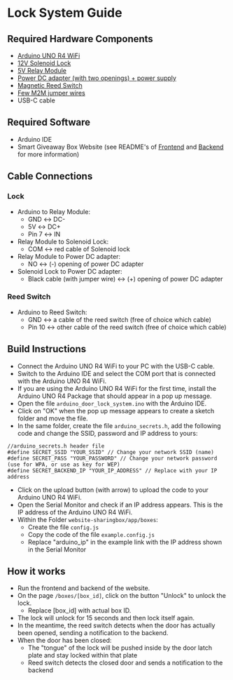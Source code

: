 # Lock System Guide

## Required Hardware Components

- [Arduino UNO R4 WiFi](https://store.arduino.cc/en-de/products/uno-r4-wifi?srsltid=AfmBOoqZy9vWOc336l9hy3wKwAP1G7Cas_s0JrED0YkK1Hp4vdSOu-Wk)
- [12V Solenoid Lock](https://www.roboter-bausatz.de/p/elektronisches-tuerschloss-12v-fuer-schubladen-tueren-etc.-arduino-rfid)
- [5V Relay Module](https://www.amazon.de/Hailege-Einkanal-Relaismodul-Relaisschalter-OPTO-Isolierung/dp/B07XY2C5M5/ref=sr_1_5?dib=eyJ2IjoiMSJ9.dy-syAgx2fPw2QzkMKF7yACWeGDe1Iobrkk1Y-VKdTtuebvlC1RAYiMxwjT--TcRX3xgt31zi8DDGYVIg316ko8xDDYpGZzC7xrT9QaU_3VcmJ-fmpJKa7OM8c8_NySjWXqG7A8zqIekieDaHEwWwcOKQUINQ_L66rZybtaBqHre3soc9el8MWiLIKY8GGJKNRkNlzOKH2pjcemxVh-S57yfdUWQyA76tTIVKrAZQjeHsfGDFzzMXs2xUE4GaU6molXYuogIPVh2k4_-XrdU0_qNCaO17LSPMvQ5Beb6uYY.vZu67Ieo0S7kokEs9goJdYJejzO9Uzumeb_jMHM_EuE&dib_tag=se&keywords=relay+5v&qid=1733839246&sr=8-5)
- [Power DC adapter (with two openings) + power supply](https://www.amazon.de/aifulo-Steckernetzteil-Abnehmbaren-Elektronik-LED-Streifen-Schwarz/dp/B09MT8Y5VJ/ref=sr_1_6?__mk_de_DE=%C3%85M%C3%85%C5%BD%C3%95%C3%91&crid=6UZV4491MUPQ&dib=eyJ2IjoiMSJ9.9crXU0Lb-IkJ_seNnY14jcjkOjJcOtF5K1NxtAJJXXcpsuIs37DVVFOfkzTq6Khafae2tQC9DP_MPHTgWhbfhkkdmeU4oR5faXH4C2H3-oIcRkzxKuz6BvcVuSgcd3qFatogld2qiumSi4vleucJD0zXaKl8Q0AyOZXd3yCuvdXU-wUhiDJBmulq_V_BqpqASAY0sDE9Rz9YYarDOtX16KhwzPOfKFqUCj3MQqni714.bVvhhayCQjLt2hl4Fg5V_y2zK5nd27VnQCDWVPDKyro&dib_tag=se&keywords=universal+netzteil&qid=1734025226&sprefix=universal+netzteil%2Caps%2C123&sr=8-6)
- [Magnetic Reed Switch](https://www.amazon.de/QWORK-Verdrahtete-Sicherheit-Reedschalter-Magnetschalter/dp/B093LBSDH1/ref=sr_1_10?__mk_de_DE=%C3%85M%C3%85%C5%BD%C3%95%C3%91&crid=RLQMDVL7UBW0&dib=eyJ2IjoiMSJ9.jixcAqAR2J2YefmsXslYMLPh4gW0nOUJR_VuVG2HOeHt6FiFwuh43VpRcP-zZrk9QDbleyxrf57g88QUBRj7TbRyd0FWQQgjE6CrrG7FIx_WLYy2h5Z7iyQq4OYClJvPsUUF0ywuBEOPNe2MyjqIerKjVgvBwSiUOTvQevafEsz-EPa4MnoNo0vBasDYWCALHKh6K-atzuLSIiYG3GMt7yBUfmmwKEZ8tZM4seUP5yfhcy-ZBYI7tgE-pr3wRbu7B1PWOU1Og5XsIC2bDcwkRcDGVfOR5RGQgWddAAFKCT8.tCyILLZyH29GsM4tA-B8nizh3XjwovGpq9XuUM1U2eE&dib_tag=se&keywords=reed+switch&nsdOptOutParam=true&qid=1734025525&sprefix=reed+switch%2Caps%2C132&sr=8-10)
- [Few M2M jumper wires](https://www.az-delivery.de/en/products/40-stk-jumper-wire-male-to-male-20-zentimeter?variant=37099703954&utm_source=google&utm_medium=cpc&utm_campaign=16964979024&utm_content=166733588295&utm_term=&gad_source=1&gclid=EAIaIQobChMIg7-3l8WUiwMVMJODBx3ZlwPXEAQYBCABEgKB3_D_BwE)
- USB-C cable

## Required Software

- Arduino IDE
- Smart Giveaway Box Website (see README's of [Frontend](https://github.com/CathSara/SDIL-Project/tree/main/website-sharingbox) and [Backend](https://github.com/CathSara/SDIL-Project/tree/main/backend) for more information)

## Cable Connections

### Lock

- Arduino to Relay Module:
	- GND ↔ DC-
	- 5V ↔ DC+
	- Pin 7 ↔ IN
- Relay Module to Solenoid Lock:
  - COM ↔ red cable of Solenoid lock
- Relay Module to Power DC adapter:
  - NO ↔ (-) opening of power DC adapter
- Solenoid Lock to Power DC adapter:
  - Black cable (with jumper wire) ↔ (+) opening of power DC adapter

### Reed Switch

- Arduino to Reed Switch:
	- GND ↔ a cable of the reed switch (free of choice which cable)
	- Pin 10 ↔ other cable of the reed switch (free of choice which cable)

## Build Instructions

- Connect the Arduino UNO R4 WiFi to your PC with the USB-C cable.
- Switch to the Arduino IDE and select the COM port that is connected with the Arduino UNO R4 WiFi.
- If you are using the Arduino UNO R4 WiFi for the first time, install the Arduino UNO R4 Package that should appear in a pop up message.
- Open the file `arduino_door_lock_system.ino` with the Arduino IDE.
- Click on "OK" when the pop up message appears to create a sketch folder and move the file.
- In the same folder, create the file `arduino_secrets.h`, add the following code and change the SSID, password and IP address to yours:
```
//arduino_secrets.h header file
#define SECRET_SSID "YOUR_SSID" // Change your network SSID (name)
#define SECRET_PASS "YOUR_PASSWORD" // Change your network password (use for WPA, or use as key for WEP)
#define SECRET_BACKEND_IP "YOUR_IP_ADDRESS" // Replace with your IP address
```
- Click on the upload button (with arrow) to upload the code to your Arduino UNO R4 WiFi.
- Open the Serial Monitor and check if an IP address appears. This is the IP address of the Arduino UNO R4 WiFi.
- Within the Folder `website-sharingbox/app/boxes`:
	- Create the file `config.js`
	- Copy the code of the file `example.config.js`
	- Replace "arduino_ip" in the example link with the IP address shown in the Serial Monitor

## How it works

- Run the frontend and backend of the website.
- On the page `/boxes/[box_id]`, click on the button "Unlock" to unlock the lock.
	- Replace [box_id] with actual box ID.
- The lock will unlock for 15 seconds and then lock itself again.
- In the meantime, the reed switch detects when the door has actually been opened, sending a notification to the backend.
- When the door has been closed:
	- The "tongue" of the lock will be pushed inside by the door latch plate and stay locked within that plate
	- Reed switch detects the closed door and sends a notification to the backend

